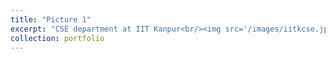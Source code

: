 ```yaml
---
title: "Picture 1"
excerpt: "CSE department at IIT Kanpur<br/><img src='/images/iitkcse.jpg'>"
collection: portfolio
---
```

